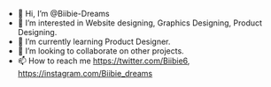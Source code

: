 - 👋 Hi, I’m @Biibie-Dreams
- 👀 I’m interested in Website designing, Graphics Designing, Product Designing.
- 🌱 I’m currently learning Product Designer.
- 💞️ I’m looking to collaborate on other projects.
- 📫 How to reach me https://twitter.com/Biibie6, https://instagram.com/Biibie_dreams

<!---
Biibie-Dreams/Biibie-Dreams is a ✨ special ✨ repository because its `README.md` (this file) appears on your GitHub profile.
You can click the Preview link to take a look at your changes.
--->
